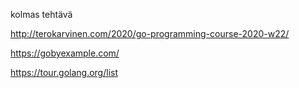 kolmas tehtävä

http://terokarvinen.com/2020/go-programming-course-2020-w22/

https://gobyexample.com/

https://tour.golang.org/list
